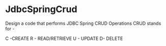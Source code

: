 # JdbcSpringCrud

Design a code that performs JDBC Spring CRUD Operations
CRUD stands for -


C -CREATE
R - READ/RETRIEVE 
U - UPDATE
D- DELETE
